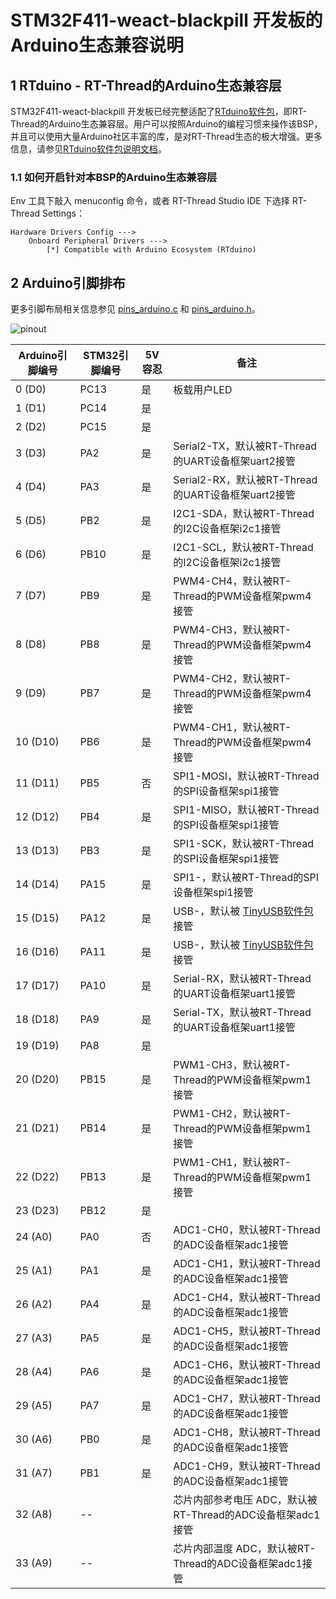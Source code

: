 # STM32F411-weact-blackpill 开发板的Arduino生态兼容说明

## 1 RTduino - RT-Thread的Arduino生态兼容层

STM32F411-weact-blackpill 开发板已经完整适配了[RTduino软件包](https://github.com/RTduino/RTduino)，即RT-Thread的Arduino生态兼容层。用户可以按照Arduino的编程习惯来操作该BSP，并且可以使用大量Arduino社区丰富的库，是对RT-Thread生态的极大增强。更多信息，请参见[RTduino软件包说明文档](https://github.com/RTduino/RTduino)。

### 1.1 如何开启针对本BSP的Arduino生态兼容层

Env 工具下敲入 menuconfig 命令，或者 RT-Thread Studio IDE 下选择 RT-Thread Settings：

```Kconfig
Hardware Drivers Config --->
    Onboard Peripheral Drivers --->
        [*] Compatible with Arduino Ecosystem (RTduino)
```

## 2 Arduino引脚排布

更多引脚布局相关信息参见 [pins_arduino.c](pins_arduino.c) 和 [pins_arduino.h](pins_arduino.h)。

![pinout](images/weact-blackpill-f411-pinout.png)

| Arduino引脚编号  | STM32引脚编号 | 5V容忍 | 备注  |
| ------------------- | --------- | ---- | ------------------------------------------------------------------------- |
| 0 (D0) | PC13 | 是 | 板载用户LED |
| 1 (D1) | PC14 | 是 | |
| 2 (D2) | PC15 | 是 | |
| 3 (D3) | PA2 | 是 | Serial2-TX，默认被RT-Thread的UART设备框架uart2接管 |
| 4 (D4) | PA3 | 是 | Serial2-RX，默认被RT-Thread的UART设备框架uart2接管 |
| 5 (D5) | PB2 | 是 | I2C1-SDA，默认被RT-Thread的I2C设备框架i2c1接管 |
| 6 (D6) | PB10 | 是 | I2C1-SCL，默认被RT-Thread的I2C设备框架i2c1接管 |
| 7 (D7) | PB9 | 是 | PWM4-CH4，默认被RT-Thread的PWM设备框架pwm4接管 |
| 8 (D8) | PB8 | 是 | PWM4-CH3，默认被RT-Thread的PWM设备框架pwm4接管 |
| 9 (D9) | PB7 | 是 | PWM4-CH2，默认被RT-Thread的PWM设备框架pwm4接管 |
| 10 (D10) | PB6 | 是 | PWM4-CH1，默认被RT-Thread的PWM设备框架pwm4接管 |
| 11 (D11) | PB5 | 否 | SPI1-MOSI，默认被RT-Thread的SPI设备框架spi1接管 |
| 12 (D12) | PB4 | 是 | SPI1-MISO，默认被RT-Thread的SPI设备框架spi1接管 |
| 13 (D13) | PB3 | 是 | SPI1-SCK，默认被RT-Thread的SPI设备框架spi1接管 |
| 14 (D14) | PA15 | 是 | SPI1-，默认被RT-Thread的SPI设备框架spi1接管 |
| 15 (D15) | PA12 | 是 | USB-，默认被 [TinyUSB软件包](https://github.com/RT-Thread-packages/tinyusb) 接管 |
| 16 (D16) | PA11 | 是 | USB-，默认被 [TinyUSB软件包](https://github.com/RT-Thread-packages/tinyusb) 接管 |
| 17 (D17) | PA10 | 是 | Serial-RX，默认被RT-Thread的UART设备框架uart1接管 |
| 18 (D18) | PA9 | 是 | Serial-TX，默认被RT-Thread的UART设备框架uart1接管 |
| 19 (D19) | PA8 | 是 |  |
| 20 (D20) | PB15 | 是 | PWM1-CH3，默认被RT-Thread的PWM设备框架pwm1接管 |
| 21 (D21) | PB14 | 是 | PWM1-CH2，默认被RT-Thread的PWM设备框架pwm1接管 |
| 22 (D22) | PB13 | 是 | PWM1-CH1，默认被RT-Thread的PWM设备框架pwm1接管 |
| 23 (D23) | PB12 | 是 |  |
| 24 (A0) | PA0 | 否 | ADC1-CH0，默认被RT-Thread的ADC设备框架adc1接管 |
| 25 (A1) | PA1 | 是 | ADC1-CH1，默认被RT-Thread的ADC设备框架adc1接管 |
| 26 (A2) | PA4 | 是 | ADC1-CH4，默认被RT-Thread的ADC设备框架adc1接管 |
| 27 (A3) | PA5 | 是 | ADC1-CH5，默认被RT-Thread的ADC设备框架adc1接管 |
| 28 (A4) | PA6 | 是 | ADC1-CH6，默认被RT-Thread的ADC设备框架adc1接管 |
| 29 (A5) | PA7 | 是 | ADC1-CH7，默认被RT-Thread的ADC设备框架adc1接管 |
| 30 (A6) | PB0 | 是 | ADC1-CH8，默认被RT-Thread的ADC设备框架adc1接管 |
| 31 (A7) | PB1 | 是 | ADC1-CH9，默认被RT-Thread的ADC设备框架adc1接管 |
| 32 (A8) | -- |  | 芯片内部参考电压 ADC，默认被RT-Thread的ADC设备框架adc1接管 |
| 33 (A9) | -- |  | 芯片内部温度 ADC，默认被RT-Thread的ADC设备框架adc1接管 |
